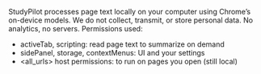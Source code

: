 StudyPilot processes page text locally on your computer using Chrome’s on-device models.
We do not collect, transmit, or store personal data. No analytics, no servers.
Permissions used:
- activeTab, scripting: read page text to summarize on demand
- sidePanel, storage, contextMenus: UI and your settings
- <all_urls> host permissions: to run on pages you open (still local)
